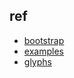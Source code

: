 
## ref
+ [bootstrap](https://getbootstrap.com/docs/3.3/css/)
+ [examples](https://getbootstrap.com/docs/3.3/getting-started/#examples)
+ [glyphs](https://getbootstrap.com/docs/3.3/components/#glyphicons)